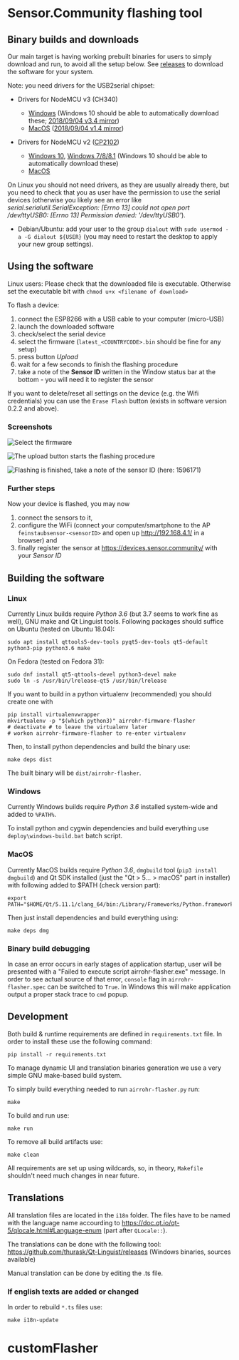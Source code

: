 # Sensor.Community flashing tool

## Binary builds and downloads

Our main target is having working prebuilt binaries for users to simply download and run, to avoid all the setup below.
See [releases](https://github.com/opendata-stuttgart/airrohr-firmware-flasher/releases) to download the software for your system.

Note: you need drivers for the USB2serial chipset:

* Drivers for NodeMCU v3 (CH340)

    * [Windows](http://www.wch.cn/downloads/file/5.html) (Windows 10 should be able to automatically download these; [2018/09/04 v3.4 mirror](https://d.inf.re/luftdaten/CH341SER.ZIP))
    * [MacOS](http://www.wch.cn/downloads/file/178.html) ([2018/09/04 v1.4 mirror](https://d.inf.re/luftdaten/CH341SER_MAC.ZIP))

* Drivers for NodeMCU v2 ([CP2102](https://www.silabs.com/products/development-tools/software/usb-to-uart-bridge-vcp-drivers))

    * [Windows 10](https://www.silabs.com/documents/public/software/CP210x_Universal_Windows_Driver.zip), [Windows 7/8/8.1](https://www.silabs.com/documents/public/software/CP210x_Windows_Drivers.zip) (Windows 10 should be able to automatically download these)
    * [MacOS](https://www.silabs.com/documents/public/software/Mac_OSX_VCP_Driver.zip)

On Linux you should not need drivers, as they are usually already there, but you need to check that you as user have the permission to use the serial devices (otherwise you likely see an error like *serial.serialutil.SerialException: [Errno 13] could not open port /dev/ttyUSB0: [Errno 13] Permission denied: '/dev/ttyUSB0'*). 

* Debian/Ubuntu: add your user to the group `dialout` with `sudo usermod -a -G dialout ${USER}` (you may need to restart the desktop to apply your new group settings).

## Using the software

Linux users: Please check that the downloaded file is executable. Otherwise set the executable bit with `chmod u+x <filename of download>`

To flash a device:

1. connect the ESP8266 with a USB cable to your computer (micro-USB)
2. launch the downloaded software
3. check/select the serial device
4. select the firmware (`latest_<COUNTRYCODE>.bin` should be fine for any setup)
5. press button *Upload*
6. wait for a few seconds to finish the flashing procedure
7. take a note of the **Sensor ID** written in the Window status bar at the bottom - you will need it to register the sensor

If you want to delete/reset all settings on the device (e.g. the Wifi credentials) you can use the `Erase Flash` button (exists in software version 0.2.2 and above).

### Screenshots

![Select the firmware](images/airrohr-flasher_select_firmware.png)

![The upload button starts the flashing procedure](images/airrohr-flasher_flash_progress.png "The upload button starts the flashing procedure")

![Flashing is finished, take a note of the sensor ID (here: 1596171)](images/airrohr-flasher_flash_finished.png "Flashing is finished, take a note of the sensor ID (here: 1596171)")


### Further steps

Now your device is flashed, you may now 

1. connect the sensors to it, 
2. configure the WiFi (connect your computer/smartphone to the AP `feinstaubsensor-<sensorID>` and open up http://192.168.4.1/ in a browser) and 
3. finally register the sensor at https://devices.sensor.community/ with your *Sensor ID*



## Building the software

### Linux

Currently Linux builds require *Python 3.6* (but 3.7 seems to work fine as
well), GNU make and Qt Linguist tools. Following packages should suffice on
Ubuntu (tested on Ubuntu 18.04):

    sudo apt install qttools5-dev-tools pyqt5-dev-tools qt5-default python3-pip python3.6 make

On Fedora (tested on Fedora 31):
    
    sudo dnf install qt5-qttools-devel python3-devel make
    sudo ln -s /usr/bin/lrelease-qt5 /usr/bin/lrelease

If you want to build in a python virtualenv (recommended) you should create one with

	pip install virtualenvwrapper
    mkvirtualenv -p "$(which python3)" airrohr-firmware-flasher
    # deactivate # to leave the virtualenv later
    # workon airrohr-firmware-flasher to re-enter virtualenv

Then, to install python dependencies and build the binary use:

    make deps dist

The built binary will be `dist/airrohr-flasher`.

### Windows

Currently Windows builds require *Python 3.6* installed system-wide and added to
`%PATH%`.

To install python and cygwin dependencies and build everything use
`deploy\windows-build.bat` batch script.

### MacOS
Currently MacOS builds require *Python 3.6*, `dmgbuild` tool (`pip3 install
dmgbuild`) and Qt SDK installed (just the "Qt >
5... > macOS" part in installer) with following added to $PATH (check version part):

    export PATH="$HOME/Qt/5.11.1/clang_64/bin:/Library/Frameworks/Python.framework/Versions/3.6/bin:$PATH"

Then just install dependencies and build everything using:

    make deps dmg

### Binary build debugging

In case an error occurs in early stages of application startup, user will be
presented with a "Failed to execute script airrohr-flasher.exe" message. In order
to see actual source of that error, `console` flag in `airrohr-flasher.spec` can
be switched to `True`. In Windows this will make application output a proper
stack trace to `cmd` popup.

## Development

Both build & runtime requirements are defined in `requirements.txt` file. In
order to install these use the following command:

    pip install -r requirements.txt

To manage dynamic UI and translation binaries generation we use a very simple
GNU make-based build system.

To simply build everything needed to run `airrohr-flasher.py` run:

    make

To build and run use:

    make run

To remove all build artifacts use:

    make clean

All requirements are set up using wildcards, so, in theory, `Makefile` shouldn't
need much changes in near future.

## Translations

All translation files are located in the `i18n` folder. The files have to be named
with the language name accourding to https://doc.qt.io/qt-5/qlocale.html#Language-enum (part after `QLocale::`).

The translations can be done with the following tool:
https://github.com/thurask/Qt-Linguist/releases (Windows binaries, sources available)

Manual translation can be done by editing the .ts file. 

### If english texts are added or changed

In order to rebuild `*.ts` files use:

    make i18n-update
# customFlasher
